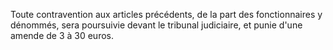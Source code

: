 Toute contravention aux articles précédents, de la part des fonctionnaires y dénommés, sera poursuivie devant le tribunal judiciaire, et punie d'une amende de 3 à 30 euros.

